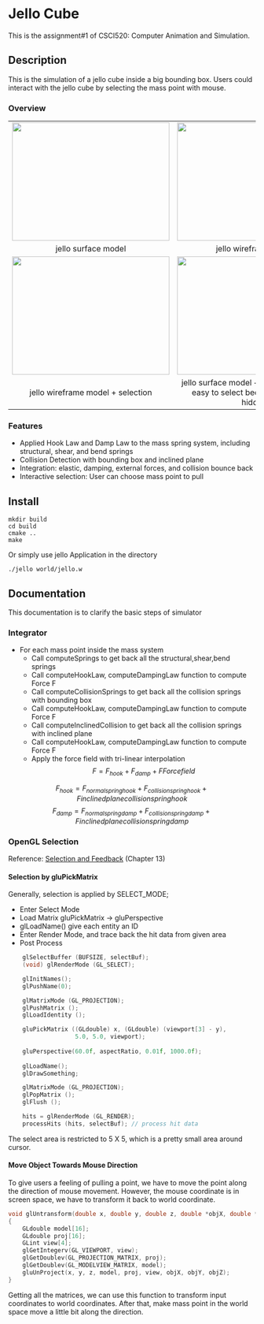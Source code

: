 # Jello Cube

This is the assignment#1 of CSCI520: Computer Animation and Simulation.

## Description
This is the simulation of a jello cube inside a big bounding box. Users could interact with the jello cube by selecting 
the mass point with mouse.
### Overview
<table>
    <tr>
        <td><img src="https://github.com/wanyuzha/JelloCube/blob/main/img/jello.gif" width="320" height="240" alt=""></td>
        <td><img src="https://github.com/wanyuzha/JelloCube/blob/main/img/wireframes.gif" width="320" height="240" alt=""></td>
    </tr>
    <tr>
        <td align="center">jello surface model</td>
        <td align="center">jello wireframe model</td>
    </tr>
    <tr>
        <td><img src="https://github.com/wanyuzha/JelloCube/blob/main/img/select.gif" width="320" height="240" alt=""></td>
        <td><img src="https://github.com/wanyuzha/JelloCube/blob/main/img/surface.gif" width="320" height="240" alt=""></td>
    </tr>
    <tr>
        <td align="center">jello wireframe model + selection</td>
        <td align="center">jello surface model + selection (not very easy to select because the point is hidden)</td>
    </tr>
</table>

### Features
- Applied Hook Law and Damp Law to the mass spring system, including structural, shear, and bend springs
- Collision Detection with bounding box and inclined plane
- Integration: elastic, damping, external forces, and collision bounce back
- Interactive selection: User can choose mass point to pull 

## Install
```shell
mkdir build
cd build
cmake ..
make 
```
Or simply use jello Application in the directory
```shell
./jello world/jello.w
```
## Documentation
This documentation is to clarify the basic steps of simulator
### Integrator
* For each mass point inside the mass system
  * Call computeSprings to get back all the structural,shear,bend springs
  * Call computeHookLaw, computeDampingLaw function to compute Force F
  * Call computeCollisionSprings to get back all the collision springs with bounding box
  * Call computeHookLaw, computeDampingLaw function to compute Force F
  * Call computeInclinedCollision to get back all the collision springs with inclined plane
  * Call computeHookLaw, computeDampingLaw function to compute Force F
  * Apply the force field with tri-linear interpolation
$$ F = F_{hook} + F_{damp} + F{Force field} $$

$$ F_{hook} = F_{normal spring hook} + F_{collision spring hook} + F{inclined plane collision spring hook} $$
$$ F_{damp} = F_{normal spring damp} + F_{collision spring damp} + F{inclined plane collision spring damp} $$
### OpenGL Selection
Reference: [Selection and Feedback](https://www.glprogramming.com/red/chapter13.html) (Chapter 13)
#### Selection by gluPickMatrix
Generally, selection is applied by SELECT_MODE;
- Enter Select Mode
- Load Matrix gluPickMatrix -> gluPerspective
- glLoadName() give each entity an ID
- Enter Render Mode, and trace back the hit data from given area
- Post Process
```c++
    glSelectBuffer (BUFSIZE, selectBuf);
    (void) glRenderMode (GL_SELECT);

    glInitNames();
    glPushName(0);

    glMatrixMode (GL_PROJECTION);
    glPushMatrix ();
    glLoadIdentity ();

    gluPickMatrix ((GLdouble) x, (GLdouble) (viewport[3] - y),
                   5.0, 5.0, viewport);
    
    gluPerspective(60.0f, aspectRatio, 0.01f, 1000.0f);
    
    glLoadName();
    glDrawSomething;

    glMatrixMode (GL_PROJECTION);
    glPopMatrix ();
    glFlush ();

    hits = glRenderMode (GL_RENDER);
    processHits (hits, selectBuf); // process hit data
```
The select area is restricted to 5 X 5, which is a pretty small area around cursor.

#### Move Object Towards Mouse Direction

To give users a feeling of pulling a point, we have to move the point along the direction 
of mouse movement. However, the mouse coordinate is in screen space, we have to transform it back to
world coordinate.

```c++
void glUntransform(double x, double y, double z, double *objX, double *objY, double *objZ)
{
    GLdouble model[16];
    GLdouble proj[16];
    GLint view[4];
    glGetIntegerv(GL_VIEWPORT, view);
    glGetDoublev(GL_PROJECTION_MATRIX, proj);
    glGetDoublev(GL_MODELVIEW_MATRIX, model);
    gluUnProject(x, y, z, model, proj, view, objX, objY, objZ);
}

```
Getting all the matrices, we can use this function to transform input coordinates to world coordinates.
After that, make mass point in the world space move a little bit along the direction.